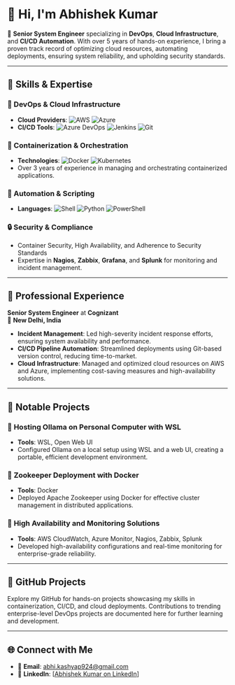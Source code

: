 # 👋 Hi, I'm Abhishek Kumar

🎯 **Senior System Engineer** specializing in **DevOps**, **Cloud Infrastructure**, and **CI/CD Automation**. With over 5 years of hands-on experience, I bring a proven track record of optimizing cloud resources, automating deployments, ensuring system reliability, and upholding security standards.

---

## 🔧 Skills & Expertise

### 🚀 DevOps & Cloud Infrastructure
- **Cloud Providers**: ![AWS](https://img.shields.io/badge/-AWS-232F3E?style=flat&logo=amazon-aws&logoColor=white) ![Azure](https://img.shields.io/badge/-Azure-0078D4?style=flat&logo=microsoft-azure&logoColor=white)
- **CI/CD Tools**: ![Azure DevOps](https://img.shields.io/badge/-Azure_DevOps-0078D4?style=flat&logo=azure-devops&logoColor=white) ![Jenkins](https://img.shields.io/badge/-Jenkins-D24939?style=flat&logo=jenkins&logoColor=white) ![Git](https://img.shields.io/badge/-Git-F05032?style=flat&logo=git&logoColor=white)

### 🐳 Containerization & Orchestration
- **Technologies**: ![Docker](https://img.shields.io/badge/-Docker-2496ED?style=flat&logo=docker&logoColor=white) ![Kubernetes](https://img.shields.io/badge/-Kubernetes-326CE5?style=flat&logo=kubernetes&logoColor=white)
- Over 3 years of experience in managing and orchestrating containerized applications.

### 📜 Automation & Scripting
- **Languages**: ![Shell](https://img.shields.io/badge/-Shell_Scripting-4EAA25?style=flat&logo=gnu-bash&logoColor=white) ![Python](https://img.shields.io/badge/-Python-3776AB?style=flat&logo=python&logoColor=white) ![PowerShell](https://img.shields.io/badge/-PowerShell-5391FE?style=flat&logo=powershell&logoColor=white)

### 🔒 Security & Compliance
- Container Security, High Availability, and Adherence to Security Standards
- Expertise in **Nagios**, **Zabbix**, **Grafana**, and **Splunk** for monitoring and incident management.

---

## 💼 Professional Experience

**Senior System Engineer** at **Cognizant**  
📍 **New Delhi, India**

- **Incident Management**: Led high-severity incident response efforts, ensuring system availability and performance.
- **CI/CD Pipeline Automation**: Streamlined deployments using Git-based version control, reducing time-to-market.
- **Cloud Infrastructure**: Managed and optimized cloud resources on AWS and Azure, implementing cost-saving measures and high-availability solutions.

---

## 🌟 Notable Projects

### 📍 **Hosting Ollama on Personal Computer with WSL**
   - **Tools**: WSL, Open Web UI
   - Configured Ollama on a local setup using WSL and a web UI, creating a portable, efficient development environment.

### 📍 **Zookeeper Deployment with Docker**
   - **Tools**: Docker
   - Deployed Apache Zookeeper using Docker for effective cluster management in distributed applications.

### 📍 **High Availability and Monitoring Solutions**
   - **Tools**: AWS CloudWatch, Azure Monitor, Nagios, Zabbix, Splunk
   - Developed high-availability configurations and real-time monitoring for enterprise-grade reliability.

---

## 📂 GitHub Projects

Explore my GitHub for hands-on projects showcasing my skills in containerization, CI/CD, and cloud deployments. Contributions to trending enterprise-level DevOps projects are documented here for further learning and development.

---

## 🌐 Connect with Me

- 📧 **Email**: [abhi.kashyap924@gmail.com](mailto:abhi.kashyap924@gmail.com)
- 💼 **LinkedIn**: [[Abhishek Kumar on LinkedIn](https://www.linkedin.com/in/abhishek-kumar-934297177/)]

